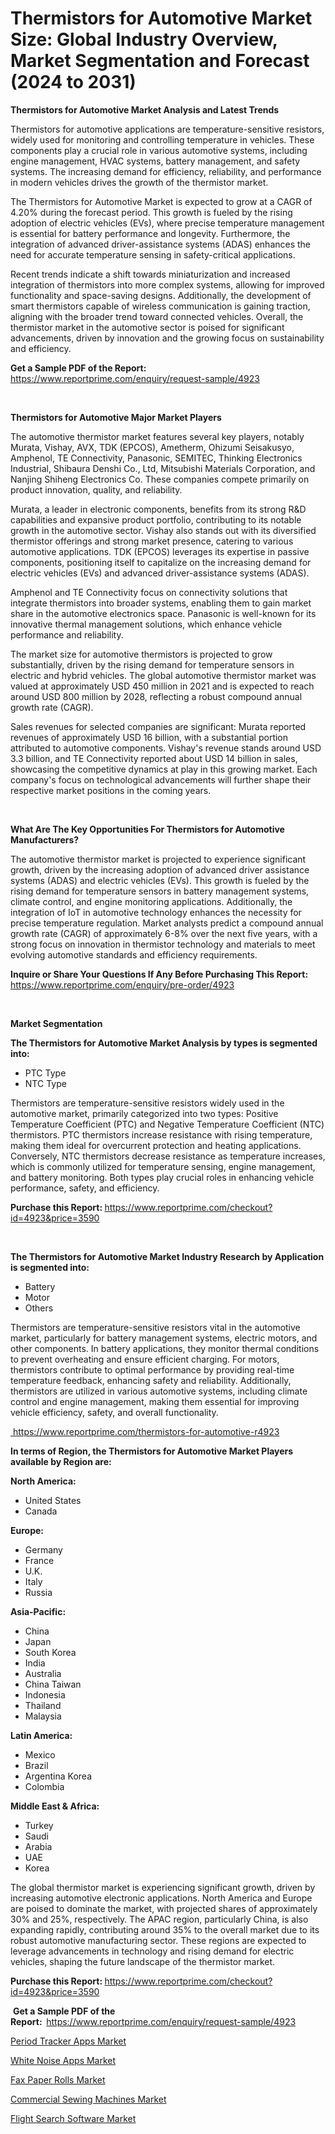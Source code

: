 <p><h1>Thermistors for Automotive Market Size: Global Industry Overview, Market Segmentation and Forecast (2024 to 2031)</h1></p><p><strong>Thermistors for Automotive Market Analysis and Latest Trends</strong></p>
<p><p>Thermistors for automotive applications are temperature-sensitive resistors, widely used for monitoring and controlling temperature in vehicles. These components play a crucial role in various automotive systems, including engine management, HVAC systems, battery management, and safety systems. The increasing demand for efficiency, reliability, and performance in modern vehicles drives the growth of the thermistor market.</p><p>The Thermistors for Automotive Market is expected to grow at a CAGR of 4.20% during the forecast period. This growth is fueled by the rising adoption of electric vehicles (EVs), where precise temperature management is essential for battery performance and longevity. Furthermore, the integration of advanced driver-assistance systems (ADAS) enhances the need for accurate temperature sensing in safety-critical applications.</p><p>Recent trends indicate a shift towards miniaturization and increased integration of thermistors into more complex systems, allowing for improved functionality and space-saving designs. Additionally, the development of smart thermistors capable of wireless communication is gaining traction, aligning with the broader trend toward connected vehicles. Overall, the thermistor market in the automotive sector is poised for significant advancements, driven by innovation and the growing focus on sustainability and efficiency.</p></p>
<p><strong>Get a Sample PDF of the Report:&nbsp;</strong> <a href="https://www.reportprime.com/enquiry/request-sample/4923">https://www.reportprime.com/enquiry/request-sample/4923</a></p>
<p>&nbsp;</p>
<p><strong>Thermistors for Automotive Major Market Players</strong></p>
<p><p>The automotive thermistor market features several key players, notably Murata, Vishay, AVX, TDK (EPCOS), Ametherm, Ohizumi Seisakusyo, Amphenol, TE Connectivity, Panasonic, SEMITEC, Thinking Electronics Industrial, Shibaura Denshi Co., Ltd, Mitsubishi Materials Corporation, and Nanjing Shiheng Electronics Co. These companies compete primarily on product innovation, quality, and reliability.</p><p>Murata, a leader in electronic components, benefits from its strong R&D capabilities and expansive product portfolio, contributing to its notable growth in the automotive sector. Vishay also stands out with its diversified thermistor offerings and strong market presence, catering to various automotive applications. TDK (EPCOS) leverages its expertise in passive components, positioning itself to capitalize on the increasing demand for electric vehicles (EVs) and advanced driver-assistance systems (ADAS).</p><p>Amphenol and TE Connectivity focus on connectivity solutions that integrate thermistors into broader systems, enabling them to gain market share in the automotive electronics space. Panasonic is well-known for its innovative thermal management solutions, which enhance vehicle performance and reliability.</p><p>The market size for automotive thermistors is projected to grow substantially, driven by the rising demand for temperature sensors in electric and hybrid vehicles. The global automotive thermistor market was valued at approximately USD 450 million in 2021 and is expected to reach around USD 800 million by 2028, reflecting a robust compound annual growth rate (CAGR).</p><p>Sales revenues for selected companies are significant: Murata reported revenues of approximately USD 16 billion, with a substantial portion attributed to automotive components. Vishay's revenue stands around USD 3.3 billion, and TE Connectivity reported about USD 14 billion in sales, showcasing the competitive dynamics at play in this growing market. Each company's focus on technological advancements will further shape their respective market positions in the coming years.</p></p>
<p>&nbsp;</p>
<p><strong>What Are The Key Opportunities For Thermistors for Automotive Manufacturers?</strong></p>
<p><p>The automotive thermistor market is projected to experience significant growth, driven by the increasing adoption of advanced driver assistance systems (ADAS) and electric vehicles (EVs). This growth is fueled by the rising demand for temperature sensors in battery management systems, climate control, and engine monitoring applications. Additionally, the integration of IoT in automotive technology enhances the necessity for precise temperature regulation. Market analysts predict a compound annual growth rate (CAGR) of approximately 6-8% over the next five years, with a strong focus on innovation in thermistor technology and materials to meet evolving automotive standards and efficiency requirements.</p></p>
<p><strong>Inquire or Share Your Questions If Any Before Purchasing This Report:</strong> <a href="https://www.reportprime.com/enquiry/pre-order/4923">https://www.reportprime.com/enquiry/pre-order/4923</a></p>
<p>&nbsp;</p>
<p><strong>Market Segmentation</strong></p>
<p><strong>The Thermistors for Automotive Market Analysis by types is segmented into:</strong></p>
<p><ul><li>PTC Type</li><li>NTC Type</li></ul></p>
<p><p>Thermistors are temperature-sensitive resistors widely used in the automotive market, primarily categorized into two types: Positive Temperature Coefficient (PTC) and Negative Temperature Coefficient (NTC) thermistors. PTC thermistors increase resistance with rising temperature, making them ideal for overcurrent protection and heating applications. Conversely, NTC thermistors decrease resistance as temperature increases, which is commonly utilized for temperature sensing, engine management, and battery monitoring. Both types play crucial roles in enhancing vehicle performance, safety, and efficiency.</p></p>
<p><strong>Purchase this Report:&nbsp;</strong><a href="https://www.reportprime.com/checkout?id=4923&price=3590">https://www.reportprime.com/checkout?id=4923&price=3590</a></p>
<p>&nbsp;</p>
<p><strong>The Thermistors for Automotive Market Industry Research by Application is segmented into:</strong></p>
<p><ul><li>Battery</li><li>Motor</li><li>Others</li></ul></p>
<p><p>Thermistors are temperature-sensitive resistors vital in the automotive market, particularly for battery management systems, electric motors, and other components. In battery applications, they monitor thermal conditions to prevent overheating and ensure efficient charging. For motors, thermistors contribute to optimal performance by providing real-time temperature feedback, enhancing safety and reliability. Additionally, thermistors are utilized in various automotive systems, including climate control and engine management, making them essential for improving vehicle efficiency, safety, and overall functionality.</p></p>
<p><a href="https://www.reportprime.com/thermistors-for-automotive-r4923">&nbsp;https://www.reportprime.com/thermistors-for-automotive-r4923</a></p>
<p><strong>In terms of Region, the Thermistors for Automotive Market Players available by Region are:</strong></p>
<p>
    <p> <strong> North America: </strong>
        <ul>
            <li>United States</li>
            <li>Canada</li>
        </ul>
        </p> 
    <p> <strong> Europe: </strong>
        <ul>
            <li>Germany</li>
            <li>France</li>
            <li>U.K.</li>
            <li>Italy</li>
            <li>Russia</li>
        </ul>
        </p> 
    <p> <strong> Asia-Pacific: </strong>
        <ul>
            <li>China</li>
            <li>Japan</li>
            <li>South Korea</li>
            <li>India</li>
            <li>Australia</li>
            <li>China Taiwan</li>
            <li>Indonesia</li>
            <li>Thailand</li>
            <li>Malaysia</li>
        </ul>
        </p> 
    <p> <strong> Latin America: </strong>
        <ul>
            <li>Mexico</li>
            <li>Brazil</li>
            <li>Argentina Korea</li>
            <li>Colombia</li>
        </ul>
        </p> 
    <p> <strong> Middle East & Africa: </strong>
        <ul>
            <li>Turkey</li>
            <li>Saudi</li>
            <li>Arabia</li>
            <li>UAE</li>
            <li>Korea</li>
        </ul>
    </p>
    </p>
<p><p>The global thermistor market is experiencing significant growth, driven by increasing automotive electronic applications. North America and Europe are poised to dominate the market, with projected shares of approximately 30% and 25%, respectively. The APAC region, particularly China, is also expanding rapidly, contributing around 35% to the overall market due to its robust automotive manufacturing sector. These regions are expected to leverage advancements in technology and rising demand for electric vehicles, shaping the future landscape of the thermistor market.</p></p>
<p><strong>Purchase this Report: </strong><a href="https://www.reportprime.com/checkout?id=4923&price=3590">https://www.reportprime.com/checkout?id=4923&price=3590</a></p>
<p>&nbsp;<strong>Get a Sample PDF of the Report:&nbsp;&nbsp;</strong><a href="https://www.reportprime.com/enquiry/request-sample/4923">https://www.reportprime.com/enquiry/request-sample/4923</a></p>
<p><strong></strong></p>
<p><p><a href="https://www.linkedin.com/pulse/period-tracker-apps-market-size-share-trends-analysis-report-mveze?trackingId=fFhUGdMsSyq2iD%2BY4pAsaA%3D%3D">Period Tracker Apps Market</a></p><p><a href="https://www.linkedin.com/pulse/market-forecast-global-white-noise-apps-trends-impact-analysis-us1je?trackingId=gtPTYnmTT6WAz%2Br10vtqzg%3D%3D">White Noise Apps Market</a></p><p><a href="https://issuu.com/reportprime-2/docs/fax-paper-rolls-market-size-2030.pp_8f277137f98a89">Fax Paper Rolls Market</a></p><p><a href="https://issuu.com/reportprime-2/docs/commercial-sewing-machines-market-s_5044e1e3778ec5">Commercial Sewing Machines Market</a></p><p><a href="https://www.linkedin.com/pulse/unveiling-market-trends-global-flight-search-software-growth-kyoue?trackingId=i%2FkVJSocQxKMvpW4AY74OA%3D%3D">Flight Search Software Market</a></p></p>